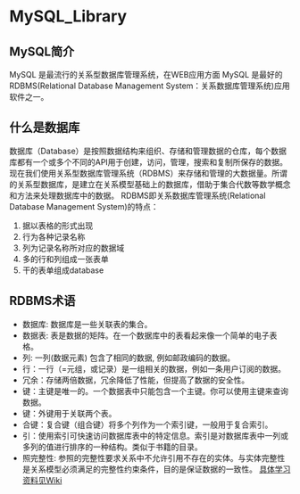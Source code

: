 # MySQL_Library

## MySQL简介

MySQL 是最流行的关系型数据库管理系统，在WEB应用方面 MySQL 是最好的RDBMS(Relational Database Management System：关系数据库管理系统)应用软件之一。

## 什么是数据库

 数据库（Database）是按照数据结构来组织、存储和管理数据的仓库，每个数据库都有一个或多个不同的API用于创建，访问，管理，搜索和复制所保存的数据。
 现在我们使用关系型数据库管理系统（RDBMS）来存储和管理的大数据量。所谓的关系型数据库，是建立在关系模型基础上的数据库，借助于集合代数等数学概念和方法来处理数据库中的数据。
  RDBMS即关系数据库管理系统(Relational Database Management System)的特点：
 1. 据以表格的形式出现
 2. 行为各种记录名称
 3. 列为记录名称所对应的数据域
 4. 多的行和列组成一张表单
 5. 干的表单组成database
 
## RDBMS术语
* 数据库: 数据库是一些关联表的集合。
* 数据表: 表是数据的矩阵。在一个数据库中的表看起来像一个简单的电子表格。
* 列: 一列(数据元素) 包含了相同的数据, 例如邮政编码的数据。
* 行：一行（=元组，或记录）是一组相关的数据，例如一条用户订阅的数据。
* 冗余：存储两倍数据，冗余降低了性能，但提高了数据的安全性。
* 键：主键是唯一的。一个数据表中只能包含一个主键。你可以使用主键来查询数据。
* 键：外键用于关联两个表。
* 合键：复合键（组合键）将多个列作为一个索引键，一般用于复合索引。
* 引：使用索引可快速访问数据库表中的特定信息。索引是对数据库表中一列或多列的值进行排序的一种结构。类似于书籍的目录。
* 照完整性: 参照的完整性要求关系中不允许引用不存在的实体。与实体完整性是关系模型必须满足的完整性约束条件，目的是保证数据的一致性。
[具体学习资料见Wiki]()
